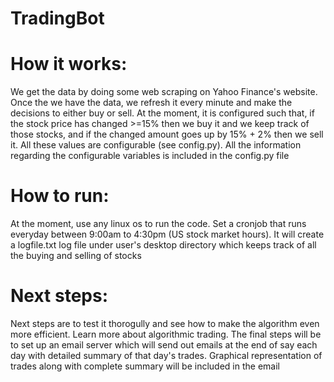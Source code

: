 # TradingBot

# How it works:
We get the data by doing some web scraping on Yahoo Finance's website. Once the we have the data, we refresh it every minute and make the decisions to either buy or sell. At the moment, it is configured such that, if the stock price has changed >=15% then we buy it and we keep track of those stocks, and if the changed amount goes up by 15% + 2% then we sell it. All these values are configurable (see config.py). All the information regarding the configurable variables is included in the config.py file

# How to run:
At the moment, use any linux os to run the code. Set a cronjob that runs everyday between 9:00am to 4:30pm (US stock market hours). It will create a logfile.txt log file under user's desktop directory which keeps track of all the buying and selling of stocks

# Next steps:
Next steps are to test it thorogully and see how to make the algorithm even more efficient. Learn more about algorithmic trading. The final steps will be to set up an email server which will send out emails at the end of say each day with detailed summary of that day's trades. Graphical representation of trades along with complete summary will be included in the email
